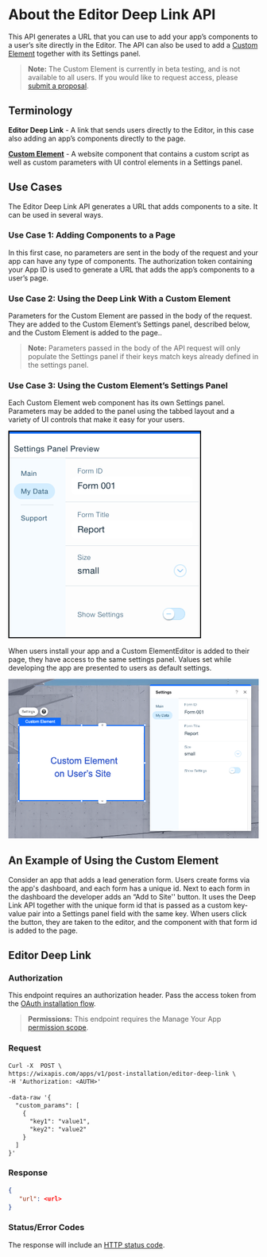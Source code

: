 # About the Editor Deep Link API

This API generates a URL that you can use to add your app’s components to a user’s site directly in the Editor. The API can also be used to add a [Custom Element](https://devforum.wix.com/kb/en/article/create-a-custom-element) together with its Settings panel.

> **Note:**
> The Custom Element is currently in beta testing, and is not available to all users. If you would like to request access, please [submit a proposal](https://devforum.wix.com/kb/en/article/submit-an-app-proposal).

## Terminology

**Editor Deep Link** - A link that sends users directly to the Editor, in this case also adding an app’s components directly to the page.

**[Custom Element](https://devforum.wix.com/kb/en/article/create-a-custom-element)** - A website component that contains a custom script as well as custom parameters with UI control elements in a Settings panel.

## Use Cases

The Editor Deep Link API generates a URL that adds components to a site. It can be used in several ways.

### Use Case 1: Adding Components to a Page

In this first case, no parameters are sent in the body of the request and your app can have any type of components. The authorization token containing your App ID is used to generate a URL that adds the app’s components to a user’s page.

### Use Case 2: Using the Deep Link With a Custom Element

Parameters for the Custom Element are passed in the body of the request. They are added to the Custom Element’s Settings panel, described below, and the Custom Element is added to the page..

> **Note:**
> Parameters passed in the body of the API request will only populate the Settings panel if their keys match keys already defined in the settings panel.

### Use Case 3: Using the Custom Element’s Settings Panel

Each Custom Element web component has its own Settings panel. Parameters may be added to the panel using the tabbed layout and a variety of UI controls that make it easy for your users.

![Settings panel](./../../media/custom-element-settings-panel.png "Settings panel")

When users install your app and a Custom ElementEditor is added to their page, they have access to the same settings panel. Values set while developing the app are presented to users as default settings.

![Custom element on page](./../../media/custom-plus-settings.png "Custom element on page")

## An Example of Using the Custom Element

Consider an app that adds a lead generation form. Users create forms via the app's dashboard, and each form has a unique id. Next to each form in the dashboard the developer adds an “Add to Site'' button. It uses the Deep Link API together with the unique form id that is passed as a custom key-value pair into a Settings panel field with the same key. When users click the button, they are taken to the editor, and the component with that form id is added to the page.

## Editor Deep Link

### Authorization

This endpoint requires an authorization header. Pass the access token from the [OAuth installation flow](https://dev.wix.com/api/rest/getting-started/authentication).

> **Permissions:**
> This endpoint requires the Manage Your App [permission scope](https://devforum.wix.com/en/article/available-permissions).

### Request

```CURL
Curl -X  POST \
https://wixapis.com/apps/v1/post-installation/editor-deep-link \
-H 'Authorization: <AUTH>'

-data-raw '{
  "custom_params": [
    {
      "key1": "value1",
      "key2": "value2"
    }
  ]
}'
```

### Response

```JSON
{
   "url": <url>
}
```

### Status/Error Codes

The response will include an [HTTP status code](https://dev.wix.com/api/rest/getting-started/errors).
